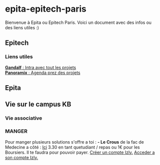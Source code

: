 # epita-epitech-paris
Bienvenue à Epita ou Epitech Paris. Voici un document avec des infos ou des liens utiles :)

## Epitech
### Liens utiles
[**Gandalf** : Intra avec tout les projets](https://gandalf.epitech.eu/login/index.php)  
[**Panoramix** : Agenda prez des projets](https://panoramix.epitest.eu/login)

## Epita


## Vie sur le campus KB
### Vie associative

### MANGER
Pour manger plusieurs solutions s'offre a toi :
**- Le Crous** de la fac de Medecine a côté : [Ici](https://maps.app.goo.gl/iK5H8H4jom8jKPUw5?g_st=com.google.maps.preview.copy)
3.30 en tant quetudiant / repas ou 1€ pour les Boursiers. 
Il te faudra pour pouvoir payer.
[Créer un compte Izly.](https://www.crous-normandie.fr/se-restaurer/payer-son-repas/payer-avec-son-compte-izly-dans-les-restos-u-et-sur-le-campus/demander-un-compte-izly/)
[Acceder a son compte Izly.](https://mon-espace.izly.fr)
